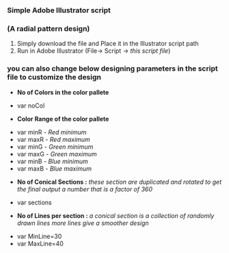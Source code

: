 ### Simple Adobe Illustrator script 
### (A radial pattern design) 


1. Simply download the file and Place it in the Illustrator script path
2. Run in Adobe Illustrator (File-> Script -> *this script file*)

### you can also change below designing parameters in the script file to customize the design

* **No of Colors in the color pallete**
+ var noCol

* **Color Range of the color pallete**
+ var minR - *Red minimum*
+ var maxR - *Red maximum*
+ var minG - *Green minimum*
+ var maxG - *Green maximum*
+ var minB - *Blue minimum*
+ var maxB - *Blue maximum*

* **No of Conical Sections :** 
*these section are duplicated and rotated to get the final output*
*a number that is a factor of 360*
+ var sections

* **No of Lines per section :**
*a conical section is a collection of randomly drawn lines*
*more lines give a smoother design*
+ var MinLine=30
+ var MaxLine=40
